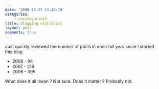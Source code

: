 ```yaml
---
date: '2008-12-27 14:33:19'
categories:
    - uncategorised
title: blogging statistics
layout: post
comments: true
---
```

Just quickly reviewed the number of posts in each full year since I
started this blog.

-   2008 - 94
-   2007 - 219
-   2006 - 395

What does it all mean ? Not sure. Does it matter ? Probably not.
